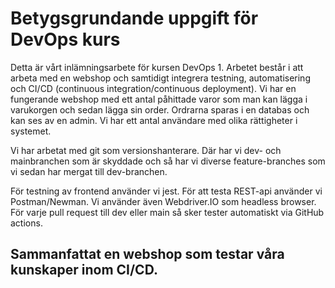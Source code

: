 # Betygsgrundande uppgift för DevOps kurs
Detta är vårt inlämningsarbete för kursen DevOps 1. Arbetet består i att arbeta med en webshop och samtidigt integrera testning, automatisering och CI/CD (continuous integration/continuous deployment). Vi har en fungerande webshop med ett antal påhittade varor som man kan lägga i varukorgen och sedan lägga sin order. Ordrarna sparas i en databas och kan ses av en admin. Vi har ett antal användare med olika rättigheter i systemet.

Vi har arbetat med git som versionshanterare. Där har vi dev- och mainbranchen som är skyddade och så har vi diverse feature-branches som vi sedan har mergat till dev-branchen.

För testning av frontend använder vi jest. För att testa REST-api använder vi Postman/Newman. Vi använder även Webdriver.IO som headless browser. För varje pull request till dev eller main så sker tester automatiskt via GitHub actions.

Sammanfattat en webshop som testar våra kunskaper inom CI/CD.
-------------------------------------------------------------
